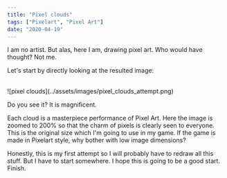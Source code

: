 ```yaml
---
title: "Pixel clouds"
tags: ["Pixelart", "Pixel Art"]
date: "2020-04-19"
---
```


I am no artist. But alas, here I am, drawing pixel art. Who would have thought?
Not me.

Let's start by directly looking at the resulted image:

<br>
![pixel clouds](../assets/images/pixel_clouds_attempt.png)
<br>

Do you see it? It is magnificent.

Each cloud is a masterpiece performance of Pixel Art. Here the image is zoomed
to 200% so that the charm of pixels is clearly seen to everyone. This is the
original size which I'm going to use in my game. If the game is made in Pixelart
style, why bother with low image dimensions?

Honestly, this is my first attempt so I will probably have to redraw all this
stuff. But I have to start somewhere. I hope this is going to be a good start.
Finish.
